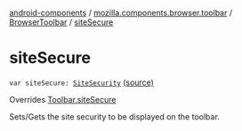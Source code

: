 [android-components](../../index.md) / [mozilla.components.browser.toolbar](../index.md) / [BrowserToolbar](index.md) / [siteSecure](./site-secure.md)

# siteSecure

`var siteSecure: `[`SiteSecurity`](../../mozilla.components.concept.toolbar/-toolbar/-site-security/index.md) [(source)](https://github.com/mozilla-mobile/android-components/blob/master/components/browser/toolbar/src/main/java/mozilla/components/browser/toolbar/BrowserToolbar.kt#L334)

Overrides [Toolbar.siteSecure](../../mozilla.components.concept.toolbar/-toolbar/site-secure.md)

Sets/Gets the site security to be displayed on the toolbar.

